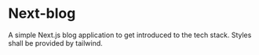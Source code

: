 # Next-blog

A simple Next.js blog application to get introduced to the tech stack. Styles shall be provided by tailwind.